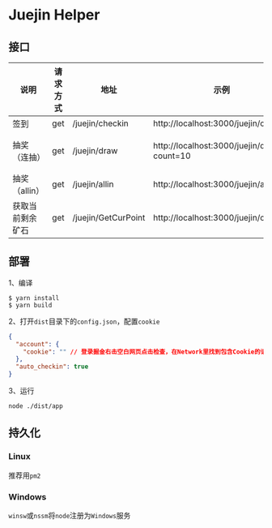 # Juejin Helper

## 接口

| 说明             | 请求方式 | 地址                | 示例                                       | 备注            |
| ---------------- | -------- | ------------------- | ------------------------------------------ | --------------- |
| 签到             | get      | /juejin/checkin     | http://localhost:3000/juejin/checkin       |                 |
| 抽奖（连抽）     | get      | /juejin/draw        | http://localhost:3000/juejin/draw?count=10 | count：抽奖次数 |
| 抽奖（allin）    | get      | /juejin/allin       | http://localhost:3000/juejin/allin         |                 |
| 获取当前剩余矿石 | get      | /juejin/GetCurPoint | http://localhost:3000/juejin/checkin       |                 |

## 部署

1、编译

```
$ yarn install
$ yarn build
```

2、打开`dist`目录下的`config.json`，配置`cookie`

```json
{
  "account": {
    "cookie": "" // 登录掘金右击空白网页点击检查，在Network里找到包含Cookie的请求头
  },
  "auto_checkin": true
}
```

3、运行

```
node ./dist/app
```

## 持久化

### Linux

推荐用`pm2`

### Windows

`winsw`或`nssm`将`node`注册为`Windows`服务